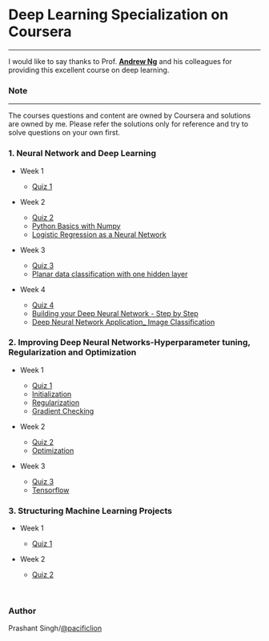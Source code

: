 # Deep Learning Specialization on Coursera
------------------------------------------------------------------------------

I would like to say thanks to Prof. [**Andrew Ng**](www.andrewng.org) and his colleagues for providing this excellent course on deep learning.  


### Note
-------------------
The courses questions and content are owned by Coursera and solutions are owned by me. Please refer the solutions only for reference and try to solve questions on your own first.

### 1. Neural Network and Deep Learning
* Week 1
	* [Quiz 1](https://github.com/pacificlion/deep-learning-specialization-coursera/blob/master/neural-networks-deep-learning/Week%201/Quiz-Introduction%20to%20deep%20learning.pdf)
  
* Week 2
	* [Quiz 2](https://github.com/pacificlion/deep-learning-specialization-coursera/blob/master/neural-networks-deep-learning/Week%202/Quiz-Neural%20Network%20Basics.pdf)
	* [Python Basics with Numpy](https://github.com/pacificlion/deep-learning-specialization-coursera/tree/master/neural-networks-deep-learning/Week%202/Python%20Basics%20with%20Numpy)
  * [Logistic Regression as a Neural Network](https://github.com/pacificlion/deep-learning-specialization-coursera/tree/master/neural-networks-deep-learning/Week%202/Logistic%20Regression%20as%20a%20Neural%20Network)

* Week 3
	* [Quiz 3](https://github.com/pacificlion/deep-learning-specialization-coursera/blob/master/neural-networks-deep-learning/Week%203/Quiz-Shallow%20Neural%20Networks.pdf)
	* [Planar data classification with one hidden layer](https://github.com/pacificlion/deep-learning-specialization-coursera/tree/master/neural-networks-deep-learning/Week%203/Planar%20data%20classification%20with%20one%20hidden%20layer)

* Week 4
	* [Quiz 4](https://github.com/pacificlion/deep-learning-specialization-coursera/blob/master/neural-networks-deep-learning/Week%204/Quiz-Key%20concepts%20on%20Deep%20Neural%20Networks.pdf)
	* [Building your Deep Neural Network - Step by Step](https://github.com/pacificlion/deep-learning-specialization-coursera/tree/master/neural-networks-deep-learning/Week%204/Building%20your%20Deep%20Neural%20Network%20-%20Step%20by%20Step)
  * [Deep Neural Network Application_ Image Classification](https://github.com/pacificlion/deep-learning-specialization-coursera/tree/master/neural-networks-deep-learning/Week%204/Deep%20Neural%20Network%20Application_%20Image%20Classification)

### 2. Improving Deep Neural Networks-Hyperparameter tuning, Regularization and Optimization
* Week 1
	* [Quiz 1](https://github.com/pacificlion/deep-learning-specialization-coursera/blob/master/deep-neural-network/Week%205/Quiz-Practical%20aspects%20of%20deep%20learning.pdf)
	* [Initialization](https://github.com/pacificlion/deep-learning-specialization-coursera/tree/master/deep-neural-network/Week%205/Initialization)
	* [Regularization](https://github.com/pacificlion/deep-learning-specialization-coursera/tree/master/deep-neural-network/Week%205/Regularization)
	* [Gradient Checking](https://github.com/pacificlion/deep-learning-specialization-coursera/tree/master/deep-neural-network/Week%205/Gradient%20Checking)

* Week 2
	* [Quiz 2](https://github.com/pacificlion/deep-learning-specialization-coursera/blob/master/deep-neural-network/Week%206/Quiz-Optimization%20algorithms.pdf)
	* [Optimization](https://github.com/pacificlion/deep-learning-specialization-coursera/tree/master/deep-neural-network/Week%206)

* Week 3
	* [Quiz 3](https://github.com/pacificlion/deep-learning-specialization-coursera/blob/master/deep-neural-network/Week%207/Quiz-Hyperparameter%20tuning%2C%20Batch%20Normalization%2C%20Programming%20Frameworks.pdf) 
	* [Tensorflow](https://github.com/pacificlion/deep-learning-specialization-coursera/tree/master/deep-neural-network/Week%207)

### 3. Structuring Machine Learning Projects
* Week 1
	* [Quiz 1](https://github.com/pacificlion/deep-learning-specialization-coursera/blob/master/structuring-machine-learning-projects/Week%208/Quiz-Bird%20recognition%20in%20the%20city%20of%20Peacetopia%20(case%20study).pdf)

* Week 2
	* [Quiz 2](https://github.com/pacificlion/deep-learning-specialization-coursera/blob/master/structuring-machine-learning-projects/Week%209/Quiz-Autonomous%20driving%20(case%20study).pdf)


<br/>


### Author
Prashant Singh/[@pacificlion](https://github.com/pacificlion)
